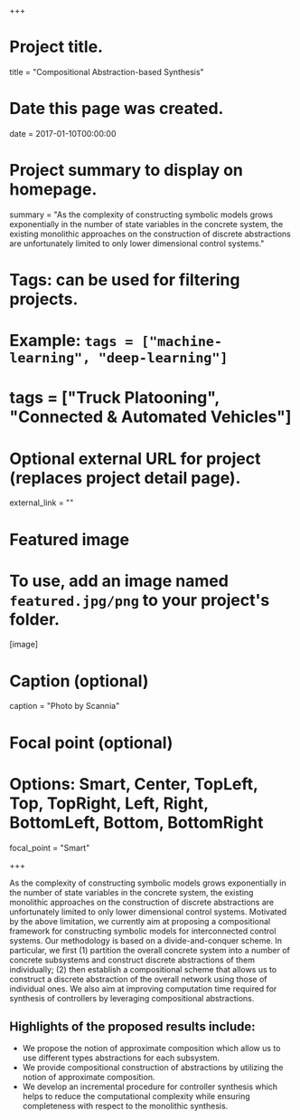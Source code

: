 +++
# Project title.
title = "Compositional Abstraction-based Synthesis"

# Date this page was created.
date = 2017-01-10T00:00:00

# Project summary to display on homepage.
summary = "As the complexity of constructing symbolic models grows exponentially in the number of state variables in the concrete system, the existing monolithic approaches on the construction of discrete abstractions are unfortunately limited to only lower dimensional control systems."

# Tags: can be used for filtering projects.
# Example: `tags = ["machine-learning", "deep-learning"]`
# tags = ["Truck Platooning", "Connected & Automated Vehicles"]

# Optional external URL for project (replaces project detail page).
external_link = ""

# Featured image
# To use, add an image named `featured.jpg/png` to your project's folder. 
[image]
  # Caption (optional)
  caption = "Photo by Scannia"

  # Focal point (optional)
  # Options: Smart, Center, TopLeft, Top, TopRight, Left, Right, BottomLeft, Bottom, BottomRight
  focal_point = "Smart"

+++

As the complexity of constructing symbolic models grows exponentially in the number of state variables in the concrete system, the existing monolithic approaches on the construction of discrete abstractions are unfortunately limited to only lower dimensional control systems. Motivated by the above limitation, we currently aim at proposing a compositional framework for constructing symbolic models for interconnected control systems. Our methodology is based on a divide-and-conquer scheme. In particular, we first (1) partition the overall concrete system into a number of concrete subsystems and construct discrete abstractions of them individually; (2) then establish a compositional scheme that allows us to construct a discrete abstraction of the overall network using those of individual ones. We also aim at improving computation time required for synthesis of controllers by leveraging compositional abstractions.

## Highlights of the proposed results include:
* We propose the notion of approximate composition which allow us to use different types abstractions for each subsystem.
* We provide compositional construction of abstractions by utilizing the notion of approximate composition.
* We develop an incremental procedure for controller synthesis which helps to reduce the computational complexity while ensuring completeness with respect to the monolithic synthesis.
